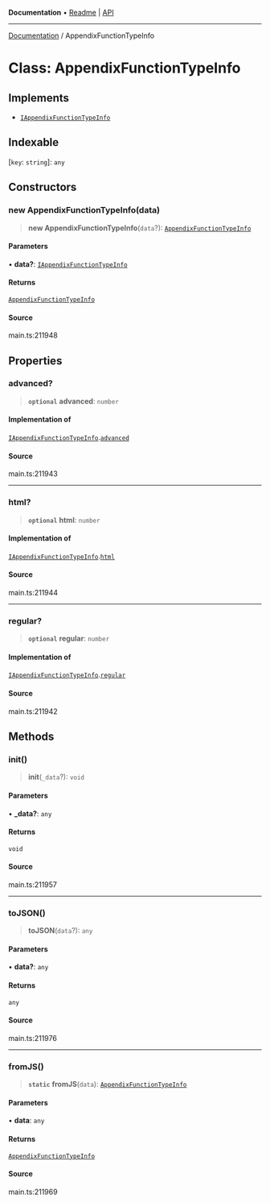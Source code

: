 **Documentation** • [Readme](../README.md) \| [API](../globals.md)

***

[Documentation](../README.md) / AppendixFunctionTypeInfo

# Class: AppendixFunctionTypeInfo

## Implements

- [`IAppendixFunctionTypeInfo`](../interfaces/IAppendixFunctionTypeInfo.md)

## Indexable

 \[`key`: `string`\]: `any`

## Constructors

### new AppendixFunctionTypeInfo(data)

> **new AppendixFunctionTypeInfo**(`data`?): [`AppendixFunctionTypeInfo`](AppendixFunctionTypeInfo.md)

#### Parameters

• **data?**: [`IAppendixFunctionTypeInfo`](../interfaces/IAppendixFunctionTypeInfo.md)

#### Returns

[`AppendixFunctionTypeInfo`](AppendixFunctionTypeInfo.md)

#### Source

main.ts:211948

## Properties

### advanced?

> **`optional`** **advanced**: `number`

#### Implementation of

[`IAppendixFunctionTypeInfo`](../interfaces/IAppendixFunctionTypeInfo.md).[`advanced`](../interfaces/IAppendixFunctionTypeInfo.md#advanced)

#### Source

main.ts:211943

***

### html?

> **`optional`** **html**: `number`

#### Implementation of

[`IAppendixFunctionTypeInfo`](../interfaces/IAppendixFunctionTypeInfo.md).[`html`](../interfaces/IAppendixFunctionTypeInfo.md#html)

#### Source

main.ts:211944

***

### regular?

> **`optional`** **regular**: `number`

#### Implementation of

[`IAppendixFunctionTypeInfo`](../interfaces/IAppendixFunctionTypeInfo.md).[`regular`](../interfaces/IAppendixFunctionTypeInfo.md#regular)

#### Source

main.ts:211942

## Methods

### init()

> **init**(`_data`?): `void`

#### Parameters

• **\_data?**: `any`

#### Returns

`void`

#### Source

main.ts:211957

***

### toJSON()

> **toJSON**(`data`?): `any`

#### Parameters

• **data?**: `any`

#### Returns

`any`

#### Source

main.ts:211976

***

### fromJS()

> **`static`** **fromJS**(`data`): [`AppendixFunctionTypeInfo`](AppendixFunctionTypeInfo.md)

#### Parameters

• **data**: `any`

#### Returns

[`AppendixFunctionTypeInfo`](AppendixFunctionTypeInfo.md)

#### Source

main.ts:211969
